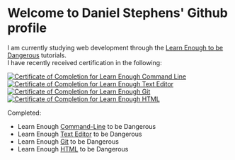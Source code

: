 # Welcome to Daniel Stephens' Github profile

I am currently studying web development through the <a href="https://www.learnenough.com/">Learn Enough to be Dangerous</a> tutorials.</br>
I have recently received certification in the following:

<a href="https://www.learnenough.com/certificates/dstep189"><img src="https://www.learnenough.com/certificates/dstep189/command-line-tutorial.svg" alt="Certificate of Completion for Learn Enough Command Line"></a>
<a href="https://www.learnenough.com/certificates/dstep189"><img src="https://www.learnenough.com/certificates/dstep189/text-editor-tutorial.svg" alt="Certificate of Completion for Learn Enough Text Editor"></a>
<a href="https://www.learnenough.com/certificates/dstep189"><img src="https://www.learnenough.com/certificates/dstep189/git-tutorial.svg" alt="Certificate of Completion for Learn Enough Git"></a>
<a href="https://www.learnenough.com/certificates/dstep189"><img src="https://www.learnenough.com/certificates/dstep189/html-tutorial.svg" alt="Certificate of Completion for Learn Enough HTML"></a>

Completed:
* Learn Enough <a href="https://www.learnenough.com/command-line">Command-Line</a> to be Dangerous
* Learn Enough <a href="https://www.learnenough.com/text-editor">Text Editor</a> to be Dangerous
* Learn Enough <a href="https://www.learnenough.com/git">Git</a> to be Dangerous
* Learn Enough <a href="https://www.learnenough.com/html">HTML</a> to be Dangerous

<!-- * Learn Enough <a href="https://www.learnenough.com/css-and-layout">CSS & Layout</a> to be Dangerous
* Learn Enough <a href="https://www.learnenough.com/javascript">JavaScript</a> to be Dangerous
* Learn Enough <a href="https://www.learnenough.com/ruby">Ruby</a> to be Dangerous
* <a href="https://www.learnenough.com/ruby-on-rails-6th-edition">Ruby on Rails Tutorial</a> -->

<!--
**dStep189/dStep189** is a ✨ _special_ ✨ repository because its `README.md` (this file) appears on your GitHub profile.

Here are some ideas to get you started:

- 🔭 I’m currently working on ...
- 🌱 I’m currently learning ...
- 👯 I’m looking to collaborate on ...
- 🤔 I’m looking for help with ...
- 💬 Ask me about ...
- 📫 How to reach me: ...
- 😄 Pronouns: ...
- ⚡ Fun fact: ...
-->
